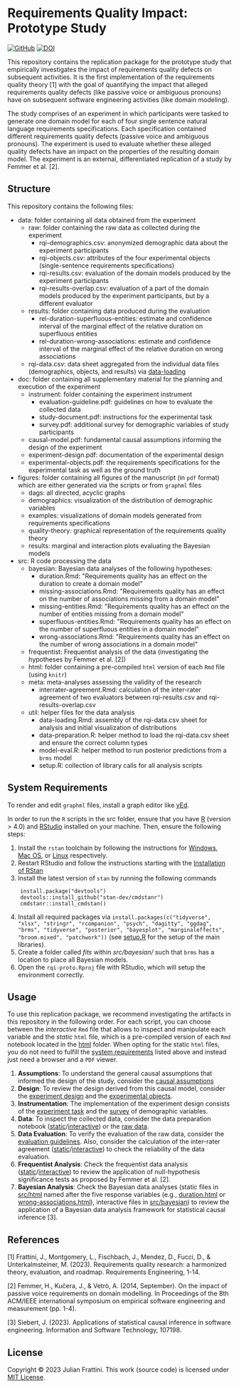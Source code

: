# Requirements Quality Impact: Prototype Study

[![GitHub](https://img.shields.io/github/license/JulianFrattini/rqi-proto)](./LICENSE)
[![DOI](https://zenodo.org/badge/702902445.svg)](https://zenodo.org/doi/10.5281/zenodo.10423665)

This repository contains the replication package for the prototype study that empirically investigates the impact of requirements quality defects on subsequent activities. It is the first implementation of the requirements quality theory [1] with the goal of quantifying the impact that alleged requirements quality defects (like passive voice or ambiguous pronouns) have on subsequent software engineering activities (like domain modeling).

The study comprises of an experiment in which participants were tasked to generate one domain model for each of four single sentence natural language requirements specifications. Each specification contained different requirements quality defects (passive voice and ambiguous pronouns). The experiment is used to evaluate whether these alleged quality defects have an impact on the properties of the resulting domain model. The experiment is an external, differentiated replication of a study by Femmer et al. [2].

## Structure

This repository contains the following files:

* data: folder containing all data obtained from the experiment
  * raw: folder containing the raw data as collected during the experiment
    * rqi-demographics.csv: anonymized demographic data about the experiment participants
    * rqi-objects.csv: attributes of the four experimental objects (single-sentence requirements specifications)
    * rqi-results.csv: evaluation of the domain models produced by the experiment participants
    * rqi-results-overlap.csv: evaluation of a part of the domain models produced by the experiment participants, but by a different evaluator
  * results: folder containing data produced during the evaluation
    * rel-duration-superfluous-entities: estimate and confidence interval of the marginal effect of the relative duration on superfluous entities
    * rel-duration-wrong-associations: estimate and confidence interval of the marginal effect of the relative duration on wrong associations
  * rqi-data.csv: data sheet aggregated from the individual data files (demographics, objects, and results) via [data-loading](./src/util/data-loading.Rmd)
* doc: folder containing all supplementary material for the planning and execution of the experiment
  * instrument: folder containing the experiment instrument
    * evaluation-guideline.pdf: guidelines on how to evaluate the collected data
    * study-document.pdf: instructions for the experimental task
    * survey.pdf: additional survey for demographic variables of study participants
  * causal-model.pdf: fundamental causal assumptions informing the design of the experiment
  * experiment-design.pdf: documentation of the experimental design
  * experimental-objects.pdf: the requirements specifications for the experimental task as well as the ground truth
* figures: folder containing all figures of the manuscript (in `pdf` format) which are either generated via the scripts or from `graphml` files
  * dags: all directed, acyclic graphs
  * demographics: visualization of the distribution of demographic variables
  * examples: visualizations of domain models generated from requirements specifications
  * quality-theory: graphical representation of the requirements quality theory
  * results: marginal and interaction plots evaluating the Bayesian models
* src: R code processing the data
  * bayesian: Bayesian data analyses of the following hypotheses:
    * duration.Rmd: "Requirements quality has an effect on the duration to create a domain model"
    * missing-associations.Rmd: "Requirements quality has an effect on the number of associations missing from a domain model"
    * missing-entities.Rmd: "Requirements quality has an effect on the number of entities missing from a domain model"
    * superfluous-entities.Rmd: "Requirements quality has an effect on the number of superfluous entities in a domain model"
    * wrong-associations.Rmd: "Requirements quality has an effect on the number of wrong associations in a domain model"
  * frequentist: Frequentist analysis of the data (investigating the hypotheses by Femmer et al. [2])
  * html: folder containing a pre-compiled `html` version of each `Rmd` file (using `knitr`)
  * meta: meta-analyses assessing the validity of the research
    * interrater-agreement.Rmd: calculation of the inter-rater agreement of two evaluators between rqi-results.csv and rqi-results-overlap.csv
  * util: helper files for the data analysis
    * data-loading.Rmd: assembly of the rqi-data.csv sheet for analysis and initial visualization of distributions
    * data-preparation.R: helper method to load the rqi-data.csv sheet and ensure the correct column types
    * model-eval.R: helper method to run posterior predictions from a `brms` model
    * setup.R: collection of library calls for all analysis scripts
    
## System Requirements

To render and edit `graphml` files, install a graph editor like [yEd](https://www.yworks.com/products/yed).

In order to run the `R` scripts in the src folder, ensure that you have [R](https://ftp.acc.umu.se/mirror/CRAN/) (version > 4.0) and [RStudio](https://posit.co/download/rstudio-desktop/#download) installed on your machine. Then, ensure the following steps:

1. Install the `rstan` toolchain by following the instructions for [Windows](https://github.com/stan-dev/rstan/wiki/Configuring-C---Toolchain-for-Windows#r40), [Mac OS](https://github.com/stan-dev/rstan/wiki/Configuring-C---Toolchain-for-Mac), or [Linux](https://github.com/stan-dev/rstan/wiki/Configuring-C-Toolchain-for-Linux) respectively.
2. Restart RStudio and follow the instructions starting with the [Installation of RStan](https://github.com/stan-dev/rstan/wiki/RStan-Getting-Started#installation-of-rstan)
3. Install the latest version of `stan` by running the following commands
```
    install.package("devtools")
    devtools::install_github("stan-dev/cmdstanr")
    cmdstanr::install_cmdstan()
```
4. Install all required packages via `install.packages(c("tidyverse", "xlsx", "stringr", "rcompanion", "psych", "dagitty", "ggdag", "brms", "tidyverse", "posterior", "bayesplot", "marginaleffects", "broom.mixed", "patchwork"))` (see [setup.R](./src/util/setup.R) for the setup of the main libraries).
5. Create a folder called *fits* within *src/bayesian/* such that `brms` has a location to place all Bayesian models.
6. Open the `rqi-proto.Rproj` file with RStudio, which will setup the environment correctly.

## Usage

To use this replication package, we recommend investigating the artifacts in this repository in the following order. For each script, you can choose between the *interactive* `Rmd` file that allows to inspect and manipulate each variable and the *static* `html` file, which is a pre-compiled version of each `Rmd` notebook located in the [html](./src/html) folder. When opting for the static `html` files, you do not need to fulfill the [system requirements](#system-requirements) listed above and instead just need a browser and a `PDF` viewer.

1. **Assumptions**: To understand the general causal assumptions that informed the design of the study, consider the [causal assumptions](./doc/causal-model.pdf)
2. **Design**: To review the design derived from this causal model, consider the [experiment design](./doc/experiment-design.pdf) and the [experimental objects](./doc/experimental-objects.pdf).
3. **Instrumentation**: The implementation of the experiment design consists of the [experiment task](./doc/instrument/study-document.pdf) and the [survey](./doc/instrument/survey.pdf) of demographic variables.
4. **Data**: To inspect the collected data, consider the data preparation notebook ([static](./src/html/data-loading.html)/[interactive](./src/util/data-loading.Rmd)) or the [raw data](./data/raw). 
5. **Data Evaluation**: To verify the evaluation of the raw data, consider the [evaluation guidelines](./doc/instrument/evaluation-guideline.pdf). Also, consider the calculation of the inter-rater agreement ([static](./src/html/interrater-agreement.html)/[interactive](./src/meta/interrater-agreement.Rmd)) to check the reliability of the data evaluation.
6. **Frequentist Analysis**: Check the frequentist data analysis ([static](./src/html/frequentist-analysis.html)/[interactive](./src/frequentist/frequentist-analysis.Rmd)) to review the application of null-hypothesis significance tests as proposed by Femmer et al. [2].
7. **Bayesian Analysis**: Check the Bayesian data analyses (static files in [src/html](./src/html) named after the five response variables (e.g., [duration.html](./src/html/duration.html) or [wrong-associations.html](./src/html/wrong-associations.html)), interactive files in [src/bayesian](./src/bayesian)) to review the application of a Bayesian data analysis framework for statistical causal inference [3].

## References

[1] Frattini, J., Montgomery, L., Fischbach, J., Mendez, D., Fucci, D., & Unterkalmsteiner, M. (2023). Requirements quality research: a harmonized theory, evaluation, and roadmap. Requirements Engineering, 1-14.

[2] Femmer, H., Kučera, J., & Vetrò, A. (2014, September). On the impact of passive voice requirements on domain modelling. In Proceedings of the 8th ACM/IEEE international symposium on empirical software engineering and measurement (pp. 1-4).

[3] Siebert, J. (2023). Applications of statistical causal inference in software engineering. Information and Software Technology, 107198.

## License

Copyright © 2023 Julian Frattini. This work (source code) is licensed under [MIT License](./LICENSE).